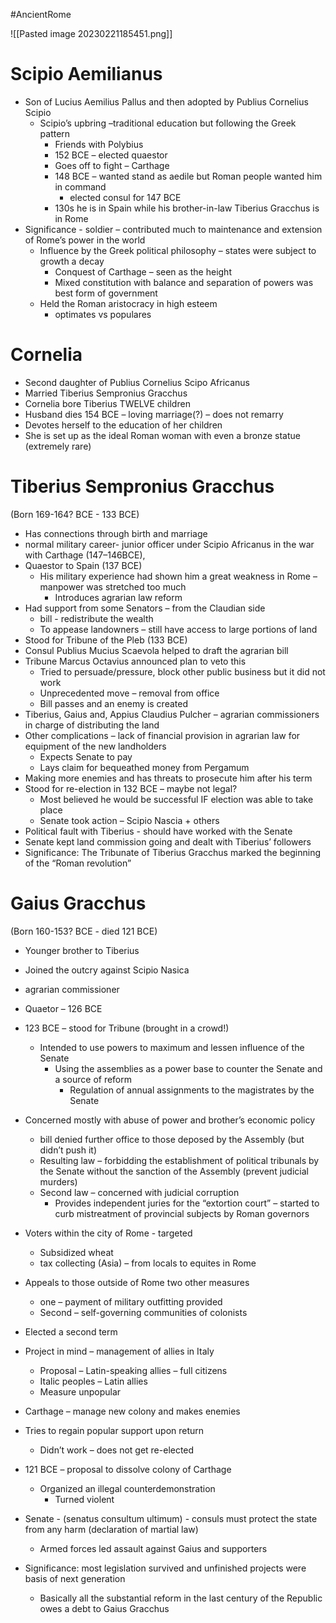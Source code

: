 #AncientRome

![[Pasted image 20230221185451.png]]

# Scipio Aemilianus
- Son of Lucius Aemilius Pallus and then adopted by Publius Cornelius Scipio  
	- Scipio’s upbring –traditional education but following the Greek pattern  
		- Friends with Polybius  
		- 152 BCE – elected quaestor  
		- Goes off to fight – Carthage  
		- 148 BCE – wanted stand as aedile but Roman people wanted him in command  
			- elected consul for 147 BCE  
		- 130s he is in Spain while his brother-in-law Tiberius Gracchus is in Rome
- Significance - soldier – contributed much to maintenance and extension of Rome’s power in the world  
	- Influence by the Greek political philosophy – states were subject to growth a decay  
		- Conquest of Carthage – seen as the height  
		- Mixed constitution with balance and separation of powers was best form of government  
	- Held the Roman aristocracy in high esteem  
		- optimates vs populares

# Cornelia
- Second daughter of Publius Cornelius Scipo Africanus  
- Married Tiberius Sempronius Gracchus  
- Cornelia bore Tiberius TWELVE children  
- Husband dies 154 BCE – loving marriage(?) – does not remarry  
- Devotes herself to the education of her children  
- She is set up as the ideal Roman woman with even a bronze statue (extremely rare)

# Tiberius Sempronius Gracchus
(Born 169-164? BCE - 133 BCE)
- Has connections through birth and marriage  
- normal military career- junior officer under Scipio Africanus in the war with Carthage (147–146BCE),  
- Quaestor to Spain (137 BCE)  
	- His military experience had shown him a great weakness in Rome – manpower was stretched too much  
		- Introduces agrarian law reform
- Had support from some Senators – from the Claudian side  
	- bill - redistribute the wealth  
	- To appease landowners – still have access to large portions of land  
- Stood for Tribune of the Pleb (133 BCE)  
- Consul Publius Mucius Scaevola helped to draft the agrarian bill  
- Tribune Marcus Octavius announced plan to veto this  
	- Tried to persuade/pressure, block other public business but it did not work  
	- Unprecedented move – removal from office  
	- Bill passes and an enemy is created
- Tiberius, Gaius and, Appius Claudius Pulcher – agrarian commissioners in charge of distributing the land  
- Other complications – lack of financial provision in agrarian law for equipment of the new  landholders  
	- Expects Senate to pay  
	- Lays claim for bequeathed money from Pergamum  
- Making more enemies and has threats to prosecute him after his term
- Stood for re-election in 132 BCE – maybe not legal?  
	- Most believed he would be successful IF election was able to take place  
	- Senate took action – Scipio Nascia + others  
- Political fault with Tiberius - should have worked with the Senate  
- Senate kept land commission going and dealt with Tiberius’ followers
- Significance: The Tribunate of Tiberius Gracchus marked the beginning of the “Roman revolution”

# Gaius Gracchus
(Born 160-153? BCE - died 121 BCE)
- Younger brother to Tiberius  
- Joined the outcry against Scipio Nasica  
- agrarian commissioner  
- Quaetor – 126 BCE  
- 123 BCE – stood for Tribune (brought in a crowd!)  
	- Intended to use powers to maximum and lessen influence of the Senate  
		- Using the assemblies as a power base to counter the Senate and a source of reform  
			- Regulation of annual assignments to the magistrates by the Senate
- Concerned mostly with abuse of power and brother’s economic policy  
	- bill denied further office to those deposed by the Assembly (but didn’t push it)  
	- Resulting law – forbidding the establishment of political tribunals by the Senate without the sanction of the Assembly (prevent judicial murders)  
	- Second law – concerned with judicial corruption  
		- Provides independent juries for the “extortion court” – started to curb mistreatment of provincial subjects by Roman governors
- Voters within the city of Rome - targeted 
	- Subsidized wheat  
	- tax collecting (Asia) – from locals to equites in Rome  
- Appeals to those outside of Rome two other measures  
	- one – payment of military outfitting provided  
	- Second – self-governing communities of colonists  
- Elected a second term  
- Project in mind – management of allies in Italy  
	- Proposal – Latin-speaking allies – full citizens  
	- Italic peoples – Latin allies  
	- Measure unpopular
- Carthage – manage new colony and makes enemies  
- Tries to regain popular support upon return  
	- Didn’t work – does not get re-elected  

- 121 BCE – proposal to dissolve colony of Carthage  
	- Organized an illegal counterdemonstration  
		- Turned violent  
- Senate - (senatus consultum ultimum) - consuls must protect the state from any harm (declaration of martial law)  
	- Armed forces led assault against Gaius and supporters

- Significance: most legislation survived and unfinished projects were basis of next generation  
	- Basically all the substantial reform in the last century of the Republic owes a debt to Gaius Gracchus